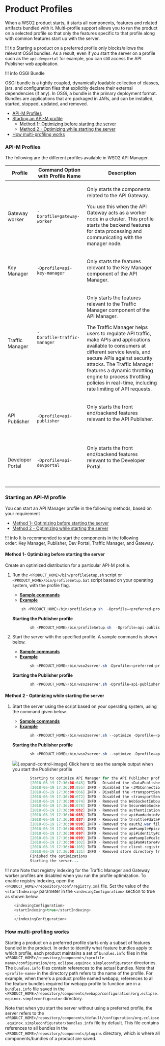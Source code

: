 # Product Profiles

When a WSO2 product starts, it starts all components, features and related artifacts bundled with it. Multi-profile support allows you to run the product on a selected profile so that only the features specific to that profile along with common features start up with the server.

!!! tip
Starting a product on a preferred profile only blocks/allows the relevant OSGI bundles. As a result, even if you start the server on a profile such as the `api-devportal` for example, you can still access the API Publisher web application.

!!! info
OSGI Bundle

OSGI bundle is a tightly coupled, dynamically loadable collection of classes, jars, and configuration files that explicitly declare their external dependencies (if any). In OSGi, a bundle is the primary deployment format. Bundles are applications that are packaged in JARs, and can be installed, started, stopped, updated, and removed.


-   [API-M Profiles](#ProductProfiles-API-MProfiles)
-   [Starting an API-M profile](#ProductProfiles-StartinganAPI-Mprofile)
    -   [Method 1- Optimizing before starting the server](#ProductProfiles-Method1-Optimizingbeforestartingtheserver)
    -   [Method 2 - Optimizing while starting the server](#ProductProfiles-Method2-Optimizingwhilestartingtheserver)
-   [How multi-profiling works](#ProductProfiles-Howmulti-profilingworks)

### API-M Profiles

The following are the different profiles available in WSO2 API Manager.

<table>
<thead>
<tr class="header">
<th>Profile</th>
<th>Command Option with Profile Name</th>
<th>Description</th>
</tr>
</thead>
<tbody>
<tr class="odd">
<td>Gateway worker</td>
<td><pre><code>-Dprofile=gateway-worker   </code></pre></td>
<td><div class="content-wrapper">
<p>Only starts the components related to the API Gateway.</p>
<p>You use this when the API Gateway acts as a worker node in a cluster. This profile starts the backend features for data processing and communicating with the manager node.</p>
</div></td>
</tr>
<tr class="even">
<td>Key Manager</td>
<td><pre><code>-Dprofile=api-key-manager</code></pre></td>
<td><div class="content-wrapper">
<p>Only starts the features relevant to the Key Manager component of the API Manager.</p>
</div></td>
</tr>
<tr class="odd">
<td>Traffic Manager</td>
<td><div class="content-wrapper">
<pre><code>-Dprofile=traffic-manager</code></pre>
<p><br />
</p>
</div></td>
<td><div class="content-wrapper">
<p>Only starts the features relevant to the Traffic Manager component of the API Manager.</p>
<p>The Traffic Manager helps users to regulate API traffic, make APIs and applications available to consumers at different service levels, and secure APIs against security attacks. The Traffic Manager features a dynamic throttling engine to process throttling policies in real-time, including rate limiting of API requests.</p>
</div></td>
</tr>
<tr class="even">
<td>API Publisher</td>
<td><pre><code>-Dprofile=api-publisher</code></pre></td>
<td><div class="content-wrapper">
<p>Only starts the front end/backend features relevant to the API Publisher.</p>
<p><br />
</p>
</div></td>
</tr>
<tr class="odd">
<td>Developer Portal</td>
<td><pre><code>-Dprofile=api-devportal</code></pre></td>
<td><div class="content-wrapper">
<p>Only starts the front end/backend features relevant to the Developer Portal.</p>
<p><br />
</p>
</div></td>
</tr>
</tbody>
</table>

### Starting an API-M profile

You can start an API Manager profile in the following methods, based on your requirement

-   [Method 1- Optimizing before starting the server](#ProductProfiles-Method1-Optimizingbeforestartingtheserver)
-   [Method 2 - Optimizing while starting the server](#ProductProfiles-Method2-Optimizingwhilestartingtheserver)

!!! info
It is recommended to start the components in the following order: Key Manager, Publisher, Dev Portal, Traffic Manager, and Gateway.


#### Method 1- Optimizing before starting the server

Create an optimized distribution for a particular API-M profile.

1.  Run the `<PRODUCT_HOME>/bin/profileSetup.sh` script or `<PRODUCT_HOME>/bin/profileSetup.bat` script based on your operating system, with the profile flag.

    -   [**Sample commands**](#079827d8c1d84ff1819b83512255f00e)
    -   [**Example**](#94cb7f5f7ca345b38935a151bce7ade1)

    ``` java
        sh <PRODUCT_HOME>/bin/profileSetup.sh  -Dprofile=<preferred-profile>
    ```

    **Starting the Publisher profile**

    ``` java
            sh <PRODUCT_HOME>/bin/profileSetup.sh  -Dprofile=api-publisher 
    ```

2.  Start the server with the specified profile. A sample command is shown below.

    -   [**Sample commands**](#1caa2187ee11400988eed8f095bd6639)
    -   [**Example**](#9626a09cc8974d19b3c7ce86dfdb3ed4)

    ``` java
            sh <PRODUCT_HOME>/bin/wso2server.sh -Dprofile=<preferred-profile>
    ```

    **Starting the Publisher profile**

    ``` java
            sh <PRODUCT_HOME>/bin/wso2server.sh -Dprofile=api-publisher
    ```

#### Method 2 - Optimizing while starting the server

1.  Start the server using the script based on your operating system, using the command given below.

    -   [**Sample commands**](#8480e9325dec42eb82f98b679afa8816)
    -   [**Example**](#88dfa68c4bb148ac8afc74a1fd49607c)

    ``` java
            sh <PRODUCT_HOME>/bin/wso2server.sh --optimize -Dprofile=<preferred-profile>
    ```

    **Starting the Publisher profile**

    ``` java
            sh <PRODUCT_HOME>/bin/wso2server.sh --optimize -Dprofile=api-publisher
    ```

    ![](images/icons/grey_arrow_down.png){.expand-control-image} Click here to see the sample output when you start the Publisher profile

    ``` java
            Starting to optimize API Manager for the API Publisher profile
            [2018-06-19 17:36:08:045] INFO - Disabled the <DataPublisher> from api-manager.xml file
            [2018-06-19 17:36:08:055] INFO - Disabled the <JMSConnectionDetails> from api-manager.xml file
            [2018-06-19 17:36:08:066] INFO - Disabled the <transportSender name="ws" class="org.wso2.carbon.websocket.transport.WebsocketTransportSender"> from axis2.xml file
            [2018-06-19 17:36:08:072] INFO - Disabled the <transportSender name="wss" class="org.wso2.carbon.websocket.transport.WebsocketTransportSender"> from axis2.xml file
            [2018-06-19 17:36:08:074] INFO - Removed the WebSocketInboundEndpoint.xml file from ../repository/deployment/server/synapse-configs/default/inbound-endpoints/
            [2018-06-19 17:36:08:076] INFO - Removed the SecureWebSocketInboundEndpoint.xml file from ../repository/deployment/server/synapse-configs/default/inbound-endpoints/
            [2018-06-19 17:36:08:082] INFO - Removed the authenticationendpoint.war file from ../repository/deployment/server/webapps
            [2018-06-19 17:36:08:085] INFO - Removed the api#am#admin#v0.13.war file from ../repository/deployment/server/webapps
            [2018-06-19 17:36:08:087] INFO - Removed the throttle#data#v1.war file from ../repository/deployment/server/webapps
            [2018-06-19 17:36:08:090] INFO - Removed the oauth2.war file from ../repository/deployment/server/webapps
            [2018-06-19 17:36:08:093] INFO - Removed the am#sample#pizzashack#v1.war file from ../repository/deployment/server/webapps
            [2018-06-19 17:36:08:097] INFO - Removed the api#identity#consent-mgt#v1.0.war file from ../repository/deployment/server/webapps
            [2018-06-19 17:36:08:099] INFO - Removed the am#sample#calculator#v1.war file from ../repository/deployment/server/webapps
            [2018-06-19 17:36:08:102] INFO - Removed the api#am#store#v0.13.war file from ../repository/deployment/server/webapps
            [2018-06-19 17:36:08:105] INFO - Removed the client-registration#v0.13.war file from ../repository/deployment/server/webapps
            [2018-06-19 17:36:08:131] INFO - Removed store directory from ../repository/deployment/server/jaggeryapps
            Finished the optimizations
            Starting the server...
    ```

!!! note
Note that registry indexing for the Traffic Manager and Gateway worker profiles are disabled when you run the profile optimization. To enable registry indexing, open the `<PRODUCT_HOME>/repository/conf/registry.xml` file. Set the value of the `<startIndexing>` parameter in the `<indexingConfiguration>` section to true as shown below.

``` java
    <indexingConfiguration>
    <startIndexing>true</startIndexing>
    . . .
    </indexingConfiguration>
```


### How multi-profiling works

Starting a product on a preferred profile starts only a subset of features bundled in the product. In order to identify what feature bundles apply to which profile, each product maintains a set of `bundles.info` files in the `<PRODUCT_HOME>/repository/components/<profile-name>/configuration/org.eclipse.equinox.simpleconfigurator` directories. The `bundles.info` files contain references to the actual bundles. Note that `<profile-name>` in the directory path refers to the name of the profile. For example, when there's a product profile named webapp, references to all the feature bundles required for webapp profile to function are in a `bundles.info` file saved in the `<PRODUCT_HOME>/repository/components/webapp/configuration/org.eclipse.equinox.simpleconfigurator` directory.

Note that when you start the server without using a preferred profile, the server refers to the `<PRODUCT_HOME>/repository/components/default/configuration/org.eclipse.equinox.simpleconfigurator/bundles.info` file by default. This file contains references to all bundles in the `<PRODUCT_HOME>/repository/components/plugins` directory, which is where all components/bundles of a product are saved.


